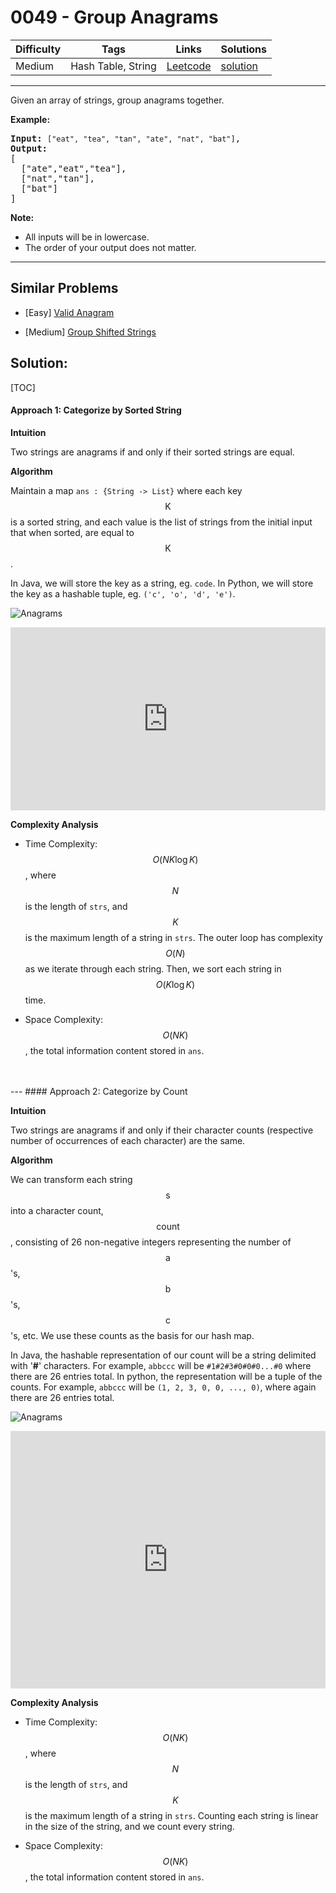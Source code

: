 # 0049 - Group Anagrams

Difficulty  | Tags | Links | Solutions
----------- | ---- | ----- | -----
Medium | Hash Table, String | [Leetcode](https://leetcode.com/problems/group-anagrams) | [solution](https://leetcode.com/problems/group-anagrams/solution/)


-----------

<p>Given an array of strings, group anagrams together.</p>

<p><strong>Example:</strong></p>

<pre>
<strong>Input:</strong> <code>[&quot;eat&quot;, &quot;tea&quot;, &quot;tan&quot;, &quot;ate&quot;, &quot;nat&quot;, &quot;bat&quot;]</code>,
<strong>Output:</strong>
[
  [&quot;ate&quot;,&quot;eat&quot;,&quot;tea&quot;],
  [&quot;nat&quot;,&quot;tan&quot;],
  [&quot;bat&quot;]
]</pre>

<p><strong>Note:</strong></p>

<ul>
	<li>All inputs will be in lowercase.</li>
	<li>The order of your output does not&nbsp;matter.</li>
</ul>


-----------


## Similar Problems

- [Easy] [Valid Anagram](valid-anagram)

- [Medium] [Group Shifted Strings](group-shifted-strings)




## Solution:

[TOC]

#### Approach 1: Categorize by Sorted String

**Intuition**

Two strings are anagrams if and only if their sorted strings are equal.

**Algorithm**

Maintain a map `ans : {String -> List}` where each key $$\text{K}$$ is a sorted string, and each value is the list of strings from the initial input that when sorted, are equal to $$\text{K}$$.

In Java, we will store the key as a string, eg. `code`.  In Python, we will store the key as a hashable tuple, eg. `('c', 'o', 'd', 'e')`.

![Anagrams](../Figures/49_groupanagrams1.png)

<iframe src="https://leetcode.com/playground/HwiBG7Pz/shared" frameBorder="0" width="100%" height="293" name="HwiBG7Pz"></iframe>

**Complexity Analysis**

* Time Complexity:  $$O(NK \log K)$$, where $$N$$ is the length of `strs`, and $$K$$ is the maximum length of a string in `strs`.  The outer loop has complexity $$O(N)$$ as we iterate through each string.  Then, we sort each string in $$O(K \log K)$$ time.

* Space Complexity: $$O(NK)$$, the total information content stored in `ans`.
<br />
<br />
---
#### Approach 2: Categorize by Count

**Intuition**

Two strings are anagrams if and only if their character counts (respective number of occurrences of each character) are the same.

**Algorithm**

We can transform each string $$\text{s}$$ into a character count, $$\text{count}$$, consisting of 26 non-negative integers representing the number of $$\text{a}$$'s, $$\text{b}$$'s, $$\text{c}$$'s, etc.  We use these counts as the basis for our hash map.

In Java, the hashable representation of our count will be a string delimited with '**#**' characters.  For example, `abbccc` will be `#1#2#3#0#0#0...#0` where there are 26 entries total.  In python, the representation will be a tuple of the counts.  For example, `abbccc` will be `(1, 2, 3, 0, 0, ..., 0)`, where again there are 26 entries total.

![Anagrams](../Figures/49_groupanagrams2.png)

<iframe src="https://leetcode.com/playground/DvDMzZTX/shared" frameBorder="0" width="100%" height="412" name="DvDMzZTX"></iframe>

**Complexity Analysis**

* Time Complexity:  $$O(NK)$$, where $$N$$ is the length of `strs`, and $$K$$ is the maximum length of a string in `strs`.  Counting each string is linear in the size of the string, and we count every string.

* Space Complexity: $$O(NK)$$, the total information content stored in `ans`.
